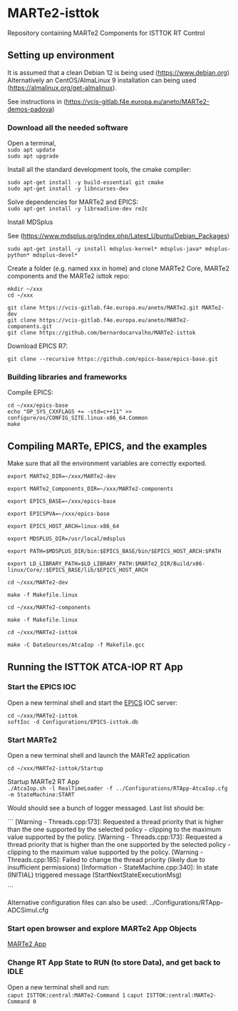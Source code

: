 # MARTe2-isttok
Repository containing MARTe2 Components for ISTTOK RT Control

## Setting up environment

It is assumed that a clean Debian 12 is being used (https://www.debian.org)
Alternatively an CentOS/AlmaLinux 9 installation can being used (https://almalinux.org/get-almalinux).

See instructions in (https://vcis-gitlab.f4e.europa.eu/aneto/MARTe2-demos-padova)

### Download all the needed software

Open a terminal,  
`sudo apt update`  
`sudo apt upgrade`

Install all the standard development tools, the cmake compiler:

`sudo apt-get install -y build-essential git cmake`  
`sudo apt-get install -y libncurses-dev`

Solve dependencies for MARTe2 and EPICS:  
`sudo apt-get install -y libreadline-dev re2c`

Install MDSplus

See (https://www.mdsplus.org/index.php/Latest_Ubuntu/Debian_Packages)

`sudo apt-get install -y install mdsplus-kernel* mdsplus-java* mdsplus-python* mdsplus-devel*`

Create a folder (e.g. named xxx in home) and clone MARTe2 Core,  MARTe2 components and the MARTe2 isttok repo:

`mkdir ~/xxx`  
`cd ~/xxx`  

`git clone https://vcis-gitlab.f4e.europa.eu/aneto/MARTe2.git MARTe2-dev`  
`git clone https://vcis-gitlab.f4e.europa.eu/aneto/MARTe2-components.git`  
`git clone https://github.com/bernardocarvalho/MARTe2-isttok`  
      
Download EPICS R7:

`git clone --recursive https://github.com/epics-base/epics-base.git`

### Building libraries and frameworks

Compile EPICS:

`cd ~/xxx/epics-base`  
`echo "OP_SYS_CXXFLAGS += -std=c++11" >> configure/os/CONFIG_SITE.linux-x86_64.Common`  
`make`

## Compiling MARTe, EPICS, and the examples

Make sure that all the environment variables are correctly exported.

`export MARTe2_DIR=~/xxx/MARTe2-dev`

`export MARTe2_Components_DIR=~/xxx/MARTe2-components`

`export EPICS_BASE=~/xxx/epics-base`

`export EPICSPVA=~/xxx/epics-base`

`export EPICS_HOST_ARCH=linux-x86_64`

`export MDSPLUS_DIR=/usr/local/mdsplus`

`export PATH=$MDSPLUS_DIR/bin:$EPICS_BASE/bin/$EPICS_HOST_ARCH:$PATH`

`export LD_LIBRARY_PATH=$LD_LIBRARY_PATH:$MARTe2_DIR/Build/x86-linux/Core/:$EPICS_BASE/lib/$EPICS_HOST_ARCH`

`cd ~/xxx/MARTe2-dev`

`make -f Makefile.linux`

`cd ~/xxx/MARTe2-components`

`make -f Makefile.linux`

`cd ~/xxx/MARTe2-isttok`

`make -C DataSources/AtcaIop -f Makefile.gcc`

## Running the ISTTOK ATCA-IOP RT App

### Start the EPICS IOC

Open a new terminal shell and start the [EPICS](https://epics-controls.org) IOC server:

`cd ~/xxx/MARTe2-isttok`  
`softIoc -d Configurations/EPICS-isttok.db`

### Start MARTe2 

Open a new terminal shell and launch the MARTe2 application

`cd ~/xxx/MARTe2-isttok/Startup`

Startup MARTe2 RT App  
`./AtcaIop.sh -l RealTimeLoader -f ../Configurations/RTApp-AtcaIop.cfg -m StateMachine:START`

   Would should see a bunch of logger messaged. Last list should be:

   ´´´
   [Warning - Threads.cpp:173]: Requested a thread priority that is higher than the one supported by the selected policy - clipping to the maximum value supported by the policy.
   [Warning - Threads.cpp:173]: Requested a thread priority that is higher than the one supported by the selected policy - clipping to the maximum value supported by the policy.
   [Warning - Threads.cpp:185]: Failed to change the thread priority (likely due to insufficient permissions)
   [Information - StateMachine.cpp:340]: In state (INITIAL) triggered message (StartNextStateExecutionMsg)

   ´´´

Alternative configuration files can also be used: ../Configurations/RTApp-ADCSimul.cfg
    
### Start open browser and explore MARTe2 App Objects

[MARTe2 App ](http://efda-marte.ipfn.tecnico.ulisboa.pt:8084)


### Change RT App State to RUN  (to store Data), and get back to IDLE

Open a new terminal shell and run:  
`caput ISTTOK:central:MARTe2-Command 1`
`caput ISTTOK:central:MARTe2-Command 0`



